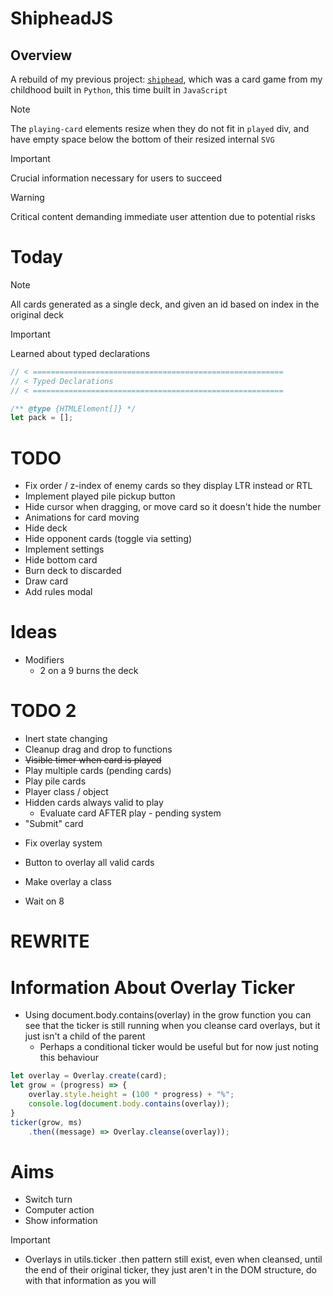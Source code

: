 # ShipheadJS

## Overview
A rebuild of my previous project: [`shiphead`](https://github.com/scarletti-ben/shiphead), which was a card game from my childhood built in `Python`, this time built in `JavaScript`


> [!NOTE]  
> The `playing-card` elements resize when they do not fit in `played` div, and have empty space below the bottom of their resized internal `SVG`

> [!IMPORTANT]  
> Crucial information necessary for users to succeed

> [!WARNING]  
> Critical content demanding immediate user attention due to potential risks


# Today
> [!NOTE]  
> All cards generated as a single deck, and given an id based on index in the original deck

> [!IMPORTANT]  
> Learned about typed declarations
```javascript
// < ========================================================
// < Typed Declarations
// < ========================================================

/** @type {HTMLElement[]} */
let pack = [];
```

# TODO
- Fix order / z-index of enemy cards so they display LTR instead or RTL
- Implement played pile pickup button
- Hide cursor when dragging, or move card so it doesn't hide the number
- Animations for card moving
- Hide deck
- Hide opponent cards (toggle via setting)
- Implement settings
- Hide bottom card
- Burn deck to discarded
- Draw card
- Add rules modal

# Ideas
- Modifiers
    - 2 on a 9 burns the deck

# TODO 2
- Inert state changing
- Cleanup drag and drop to functions
- ~~Visible timer when card is played~~
- Play multiple cards (pending cards)
- Play pile cards
- Player class / object
- Hidden cards always valid to play
    - Evaluate card AFTER play - pending system
- "Submit" card
<!-- ! PENDING CARDS -->

- Fix overlay system
- Button to overlay all valid cards
- Make overlay a class

- Wait on 8

# REWRITE

# Information About Overlay Ticker
- Using document.body.contains(overlay) in the grow function you can see that the ticker is still running when you cleanse card overlays, but it just isn't a child of the parent
	- Perhaps a conditional ticker would be useful but for now just noting this behaviour

```javascript
let overlay = Overlay.create(card);
let grow = (progress) => {
	overlay.style.height = (100 * progress) + "%";
	console.log(document.body.contains(overlay));
}
ticker(grow, ms)
	.then((message) => Overlay.cleanse(overlay));    
```

# Aims
- Switch turn
- Computer action
- Show information


> [!IMPORTANT]
- Overlays in utils.ticker .then pattern still exist, even when cleansed, until the end of their original ticker, they just aren't in the DOM structure, do with that information as you will